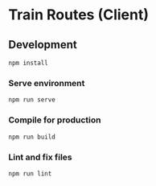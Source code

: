 # Train Routes (Client)

## Development
```
npm install
```

### Serve environment
```
npm run serve
```

### Compile for production
```
npm run build
```

### Lint and fix files
```
npm run lint
```
